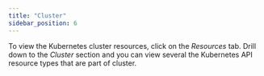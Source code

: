```yaml
---
title: "Cluster"
sidebar_position: 6
---
```


To view the Kubernetes cluster resources, click on the <i>Resources</i> tab. Drill down to the <i>Cluster</i> section and you can view several the Kubernetes API resource types that are part of cluster.



